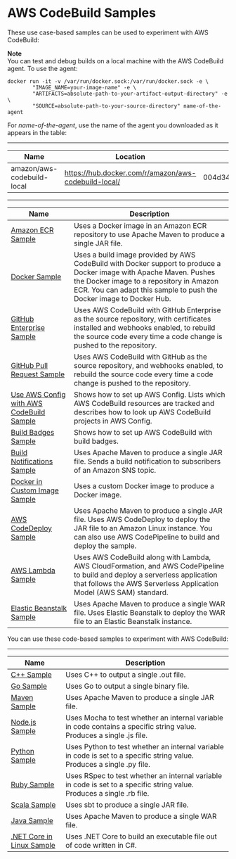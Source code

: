 # AWS CodeBuild Samples<a name="samples"></a>

These use case\-based samples can be used to experiment with AWS CodeBuild:

**Note**  
 You can test and debug builds on a local machine with the AWS CodeBuild agent\. To use the agent:   

```
docker run -it -v /var/run/docker.sock:/var/run/docker.sock -e \
        "IMAGE_NAME=your-image-name" -e \
        "ARTIFACTS=absolute-path-to-your-artifact-output-directory" -e \
        "SOURCE=absolute-path-to-your-source-directory" name-of-the-agent
```
 For *name\-of\-the\-agent*, use the name of the agent you downloaded as it appears in the table:   


****  

| Name | Location | SHA | 
| --- | --- | --- | 
| amazon/aws\-codebuild\-local  | [https://hub\.docker\.com/r/amazon/aws\-codebuild\-local/](https://hub.docker.com/r/amazon/aws-codebuild-local/)  | 004d34c4e908d074edb205b2299cead4ecf30adf284ea7a50912da817e32150f  | 


****  

| Name | Description | 
| --- | --- | 
| [Amazon ECR Sample](sample-ecr.md) | Uses a Docker image in an Amazon ECR repository to use Apache Maven to produce a single JAR file\. | 
| [Docker Sample](sample-docker.md) | Uses a build image provided by AWS CodeBuild with Docker support to produce a Docker image with Apache Maven\. Pushes the Docker image to a repository in Amazon ECR\. You can adapt this sample to push the Docker image to Docker Hub\. | 
| [GitHub Enterprise Sample](sample-github-enterprise.md) | Uses AWS CodeBuild with GitHub Enterprise as the source repository, with certificates installed and webhooks enabled, to rebuild the source code every time a code change is pushed to the repository\. | 
| [GitHub Pull Request Sample](sample-github-pull-request.md) | Uses AWS CodeBuild with GitHub as the source repository, and webhooks enabled, to rebuild the source code every time a code change is pushed to the repository\. | 
| [Use AWS Config with AWS CodeBuild Sample](how-to-integrate-config.md) | Shows how to set up AWS Config\. Lists which AWS CodeBuild resources are tracked and describes how to look up AWS CodeBuild projects in AWS Config\. | 
| [Build Badges Sample](sample-build-badges.md) | Shows how to set up AWS CodeBuild with build badges\. | 
| [Build Notifications Sample](sample-build-notifications.md) | Uses Apache Maven to produce a single JAR file\. Sends a build notification to subscribers of an Amazon SNS topic\. | 
| [Docker in Custom Image Sample](sample-docker-custom-image.md) | Uses a custom Docker image to produce a Docker image\. | 
| [AWS CodeDeploy Sample](sample-codedeploy.md) | Uses Apache Maven to produce a single JAR file\. Uses AWS CodeDeploy to deploy the JAR file to an Amazon Linux instance\. You can also use AWS CodePipeline to build and deploy the sample\. | 
| [AWS Lambda Sample](sample-lambda.md) | Uses AWS CodeBuild along with Lambda, AWS CloudFormation, and AWS CodePipeline to build and deploy a serverless application that follows the AWS Serverless Application Model \(AWS SAM\) standard\. | 
| [Elastic Beanstalk Sample](sample-elastic-beanstalk.md) | Uses Apache Maven to produce a single WAR file\. Uses Elastic Beanstalk to deploy the WAR file to an Elastic Beanstalk instance\. | 

You can use these code\-based samples to experiment with AWS CodeBuild:


****  

| Name | Description | 
| --- | --- | 
| [C\+\+ Sample](sample-c-plus-plus-hw.md) | Uses C\+\+ to output a single \.out file\. | 
| [Go Sample](sample-go-hw.md) | Uses Go to output a single binary file\. | 
| [Maven Sample](sample-maven-5m.md) | Uses Apache Maven to produce a single JAR file\. | 
| [Node\.js Sample](sample-nodejs-hw.md) | Uses Mocha to test whether an internal variable in code contains a specific string value\. Produces a single \.js file\. | 
| [Python Sample](sample-python-hw.md) | Uses Python to test whether an internal variable in code is set to a specific string value\. Produces a single \.py file\. | 
| [Ruby Sample](sample-ruby-hw.md) | Uses RSpec to test whether an internal variable in code is set to a specific string value\. Produces a single \.rb file\. | 
| [Scala Sample](sample-scala-hw.md) | Uses sbt to produce a single JAR file\. | 
| [Java Sample](sample-war-hw.md) | Uses Apache Maven to produce a single WAR file\. | 
| [\.NET Core in Linux Sample](sample-net-core-linux.md) | Uses \.NET Core to build an executable file out of code written in C\#\. | 